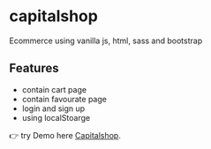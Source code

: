 # capitalshop
Ecommerce using vanilla js, html, sass and bootstrap

## Features
- contain cart page 
- contain favourate page
- login and sign up
- using localStoarge


:point_right: try Demo here [Capitalshop](https://hosam8081.github.io/capitalshop/index.html).
